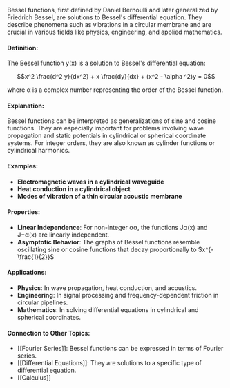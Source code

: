 Bessel functions, first defined by Daniel Bernoulli and later generalized by Friedrich Bessel, are solutions to Bessel's differential equation. They describe phenomena such as vibrations in a circular membrane and are crucial in various fields like physics, engineering, and applied mathematics.

#### Definition:

The Bessel function y(x) is a solution to Bessel's differential equation:

$$x^2 \frac{d^2 y}{dx^2} + x \frac{dy}{dx} + (x^2 - \alpha ^2)y = 0$$

where α is a complex number representing the order of the Bessel function.

#### Explanation:

Bessel functions can be interpreted as generalizations of sine and cosine functions. They are especially important for problems involving wave propagation and static potentials in cylindrical or spherical coordinate systems. For integer orders, they are also known as cylinder functions or cylindrical harmonics.

#### Examples:

- **Electromagnetic waves in a cylindrical waveguide**
- **Heat conduction in a cylindrical object**
- **Modes of vibration of a thin circular acoustic membrane**

#### Properties:

- **Linear Independence**: For non-integer αα, the functions Jα(x) and J−α(x) are linearly independent.
- **Asymptotic Behavior**: The graphs of Bessel functions resemble oscillating sine or cosine functions that decay proportionally to $x^{-\frac{1}{2}}$

#### Applications:

- **Physics**: In wave propagation, heat conduction, and acoustics.
- **Engineering**: In signal processing and frequency-dependent friction in circular pipelines.
- **Mathematics**: In solving differential equations in cylindrical and spherical coordinates.

#### Connection to Other Topics:

- [[Fourier Series]]: Bessel functions can be expressed in terms of Fourier series.
- [[Differential Equations]]: They are solutions to a specific type of differential equation.
- [[Calculus]]